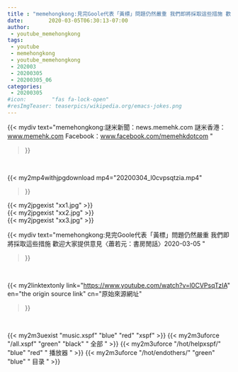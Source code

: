 ```yaml
---
title : "memehongkong:見完Goole代表「黃標」問題仍然嚴重 我們即將採取這些措施 歡迎大家提供意見〈蕭若元：書房閒話〉2020-03-05 "
date:        2020-03-05T06:30:13-07:00
author:
 - youtube_memehongkong
tags:
 - youtube
 - memehongkong
 - youtube_memehongkong
 - 202003
 - 20200305
 - 20200305_06
categories:
 - 20200305
#icon:        "fas fa-lock-open"
#resImgTeaser: teaserpics/wikipedia.org/emacs-jokes.png
---
```


{{< mydiv text="memehongkong:謎米新聞：news.memehk.com 謎米香港： www.memehk.com Facebook：www.facebook.com/memehkdotcom "
>}}
<br>


{{< my2mp4withjpgdownload mp4="20200304_l0cvpsqtzia.mp4"
>}}

{{< my2jpgexist "xx1.jpg" >}}<br>
{{< my2jpgexist "xx2.jpg" >}}<br>
{{< my2jpgexist "xx3.jpg" >}}<br>



{{< mydiv text="memehongkong:見完Goole代表「黃標」問題仍然嚴重 我們即將採取這些措施 歡迎大家提供意見〈蕭若元：書房閒話〉2020-03-05 "
>}}
<br>

{{< my2linktextonly link="https://www.youtube.com/watch?v=l0CVPsqTzIA"
en="the origin source link" cn="原始來源網址"
>}}


<br>

{{< my2m3uexist "music.xspf"        "blue"   "red"    "xspf" >}} {{< my2m3uforce "/all.xspf"         "green"  "black"  " 全部 " >}} {{< my2m3uforce "/hot/helpxspf/"    "blue"   "red"    " 播放器 " >}} {{< my2m3uforce "/hot/endothers/"   "green"  "blue"   " 目录 " >}} 
